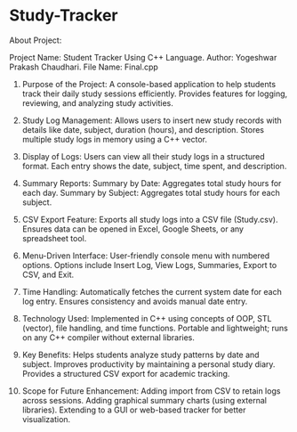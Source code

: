 # Study-Tracker

About Project:

Project Name: Student Tracker Using C++ Language.
Author: Yogeshwar Prakash Chaudhari.
File Name: Final.cpp

1) Purpose of the Project:
A console-based application to help students track their daily study sessions efficiently.
Provides features for logging, reviewing, and analyzing study activities.

2) Study Log Management:
Allows users to insert new study records with details like date, subject, duration (hours), and description.
Stores multiple study logs in memory using a C++ vector.

3) Display of Logs:
Users can view all their study logs in a structured format.
Each entry shows the date, subject, time spent, and description.

4) Summary Reports:
Summary by Date: Aggregates total study hours for each day.
Summary by Subject: Aggregates total study hours for each subject.

5) CSV Export Feature:
Exports all study logs into a CSV file (Study.csv).
Ensures data can be opened in Excel, Google Sheets, or any spreadsheet tool.

6) Menu-Driven Interface:
User-friendly console menu with numbered options.
Options include Insert Log, View Logs, Summaries, Export to CSV, and Exit.

7) Time Handling:
Automatically fetches the current system date for each log entry.
Ensures consistency and avoids manual date entry.

8) Technology Used:
Implemented in C++ using concepts of OOP, STL (vector), file handling, and time functions.
Portable and lightweight; runs on any C++ compiler without external libraries.

9) Key Benefits:
Helps students analyze study patterns by date and subject.
Improves productivity by maintaining a personal study diary.
Provides a structured CSV export for academic tracking.

11) Scope for Future Enhancement:
Adding import from CSV to retain logs across sessions.
Adding graphical summary charts (using external libraries).
Extending to a GUI or web-based tracker for better visualization.
